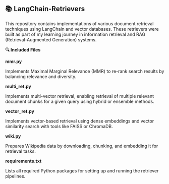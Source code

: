 ## 📚 LangChain-Retrievers

This repository contains implementations of various document retrieval techniques using LangChain and vector databases. 
These retrievers were built as part of my learning journey in information retrieval and RAG (Retrieval-Augmented Generation) systems.

**🔍 Included Files**

**mmr.py**

Implements Maximal Marginal Relevance (MMR) to re-rank search results by balancing relevance and diversity.

**multi_ret.py**

Implements multi-vector retrieval, enabling retrieval of multiple relevant document chunks for a given query using hybrid or ensemble methods.

**vector_ret.py**


Implements vector-based retrieval using dense embeddings and vector similarity search with tools like FAISS or ChromaDB.

**wiki.py**

Prepares Wikipedia data by downloading, chunking, and embedding it for retrieval tasks.

**requirements.txt**

Lists all required Python packages for setting up and running the retriever pipelines.
